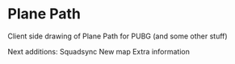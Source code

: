 Plane Path
==============

Client side drawing of Plane Path for PUBG (and some other stuff) 

Next additions: 
Squadsync 
New map 
Extra information 